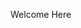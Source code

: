 <p align = "centre">
    Welcome Here
</p>
<!-- <h1 align= "center"> PARADOX</h1> -->

<!-- <p align = "center"> -->
<!--     <img height = "180" src="assets/retro.gif"> -->
<!-- </p> -->
<!-- <h3> -->
<!-- <p align = "center"> -->
<!--     Programming Languages<br> -->
<!--     <a href="https://www.gnu.org/software/bash/"><img src="https://skillicons.dev/icons?i=bash" /></a> -->
<!--     <a href="https://www.iso.org/standard/74528.html"><img src="https://skillicons.dev/icons?i=c" /></a> -->
<!--     <a href="https://www.python.org/"><img src="https://skillicons.dev/icons?i=python" /></a> -->
<!--     <a href="https://www.javascript.com"><img src="https://skillicons.dev/icons?i=javascript"/></a> -->
<!--     <br> -->
<!--     Dev tools <br> -->
<!--     <a href="https://git-scm.com/"><img src="https://skillicons.dev/icons?i=git" /></a> -->
<!--     <a href="https://neovim.io"><img src="https://skillicons.dev/icons?i=neovim" /></a> -->
<!--     <a href="code.visualstudio.com"><img src='https://skillicons.dev/icons?i=vscode'></a> -->
<!-- </h3> -->
